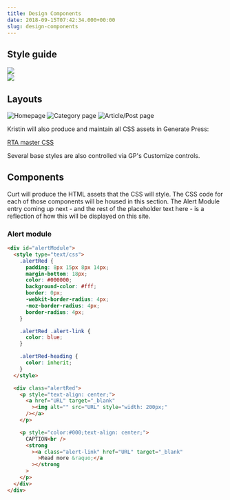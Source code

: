 ```yaml
---
title: Design Components
date: 2018-09-15T07:42:34.000+00:00
slug: design-components
---
```


## Style guide

<img src="/RTAWebStyleGuide_v2_051420-1.jpg"><br>
<img src="/RTAWebStyleGuide_v2_051420-2.jpg">

## Layouts

![Homepage](/RTA_Wireframe_Homepage.jpg)
![Category page](/RTA_Wireframe_Category.jpg)
![Article/Post page](/RTA_Wireframe_ArticlePost.jpg)

Kristin will also produce and maintain all CSS assets in Generate Press:

[RTA master CSS](https://rtamobility.com/wp-content/themes/generatepress/style.css)<br>

Several base styles are also controlled via GP's Customize controls.

## Components

Curt will produce the HTML assets that the CSS will style. The CSS code for each of those components will be housed in this section. The Alert Module entry coming up next - and the rest of the placeholder text here - is a reflection of how this will be displayed on this site.

### Alert module

```html
<div id="alertModule">
  <style type="text/css">
    .alertRed {
      padding: 8px 15px 8px 14px;
      margin-bottom: 18px;
      color: #000000;
      background-color: #fff;
      border: 0px;
      -webkit-border-radius: 4px;
      -moz-border-radius: 4px;
      border-radius: 4px;
    }

    .alertRed .alert-link {
      color: blue;
    }

    .alertRed-heading {
      color: inherit;
    }
  </style>

  <div class="alertRed">
    <p style="text-align: center;">
      <a href="URL" target="_blank"
        ><img alt="" src="URL" style="width: 200px;"
      /></a>
    </p>

    <p style="color:#000;text-align: center;">
      CAPTION<br />
      <strong
        ><a class="alert-link" href="URL" target="_blank"
          >Read more &raquo;</a
        ></strong
      >
    </p>
  </div>
</div>
```
